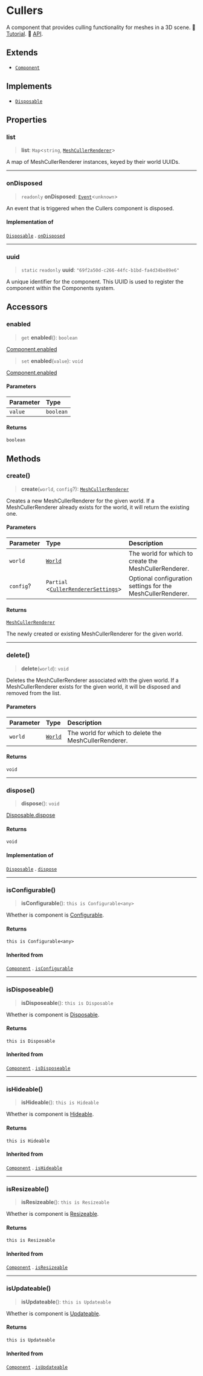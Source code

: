 # Cullers

A component that provides culling functionality for meshes in a 3D scene. 📕 [Tutorial](https://docs.thatopen.com/Tutorials/Components/Core/Cullers). 📘 [API](https://docs.thatopen.com/api/@thatopen/components/classes/Cullers).

## Extends

- [`Component`](Component.md)

## Implements

- [`Disposable`](../interfaces/Disposable.md)

## Properties

### list

> **list**: `Map`\<`string`, [`MeshCullerRenderer`](MeshCullerRenderer.md)\>

A map of MeshCullerRenderer instances, keyed by their world UUIDs.

***

### onDisposed

> `readonly` **onDisposed**: [`Event`](Event.md)\<`unknown`\>

An event that is triggered when the Cullers component is disposed.

#### Implementation of

[`Disposable`](../interfaces/Disposable.md) . [`onDisposed`](../interfaces/Disposable.md#ondisposed)

***

### uuid

> `static` `readonly` **uuid**: `"69f2a50d-c266-44fc-b1bd-fa4d34be89e6"`

A unique identifier for the component.
This UUID is used to register the component within the Components system.

## Accessors

### enabled

> `get` **enabled**(): `boolean`

[Component.enabled](Component.md#enabled)

> `set` **enabled**(`value`): `void`

[Component.enabled](Component.md#enabled)

#### Parameters

| Parameter | Type |
| :------ | :------ |
| `value` | `boolean` |

#### Returns

`boolean`

## Methods

### create()

> **create**(`world`, `config`?): [`MeshCullerRenderer`](MeshCullerRenderer.md)

Creates a new MeshCullerRenderer for the given world.
If a MeshCullerRenderer already exists for the world, it will return the existing one.

#### Parameters

| Parameter | Type | Description |
| :------ | :------ | :------ |
| `world` | [`World`](../interfaces/World.md) | The world for which to create the MeshCullerRenderer. |
| `config`? | `Partial` \<[`CullerRendererSettings`](../interfaces/CullerRendererSettings.md)\> | Optional configuration settings for the MeshCullerRenderer. |

#### Returns

[`MeshCullerRenderer`](MeshCullerRenderer.md)

The newly created or existing MeshCullerRenderer for the given world.

***

### delete()

> **delete**(`world`): `void`

Deletes the MeshCullerRenderer associated with the given world.
If a MeshCullerRenderer exists for the given world, it will be disposed and removed from the list.

#### Parameters

| Parameter | Type | Description |
| :------ | :------ | :------ |
| `world` | [`World`](../interfaces/World.md) | The world for which to delete the MeshCullerRenderer. |

#### Returns

`void`

***

### dispose()

> **dispose**(): `void`

[Disposable.dispose](../interfaces/Disposable.md#dispose)

#### Returns

`void`

#### Implementation of

[`Disposable`](../interfaces/Disposable.md) . [`dispose`](../interfaces/Disposable.md#dispose)

***

### isConfigurable()

> **isConfigurable**(): `this is Configurable<any>`

Whether is component is [Configurable](../interfaces/Configurable.md).

#### Returns

`this is Configurable<any>`

#### Inherited from

[`Component`](Component.md) . [`isConfigurable`](Component.md#isconfigurable)

***

### isDisposeable()

> **isDisposeable**(): `this is Disposable`

Whether is component is [Disposable](../interfaces/Disposable.md).

#### Returns

`this is Disposable`

#### Inherited from

[`Component`](Component.md) . [`isDisposeable`](Component.md#isdisposeable)

***

### isHideable()

> **isHideable**(): `this is Hideable`

Whether is component is [Hideable](../interfaces/Hideable.md).

#### Returns

`this is Hideable`

#### Inherited from

[`Component`](Component.md) . [`isHideable`](Component.md#ishideable)

***

### isResizeable()

> **isResizeable**(): `this is Resizeable`

Whether is component is [Resizeable](../interfaces/Resizeable.md).

#### Returns

`this is Resizeable`

#### Inherited from

[`Component`](Component.md) . [`isResizeable`](Component.md#isresizeable)

***

### isUpdateable()

> **isUpdateable**(): `this is Updateable`

Whether is component is [Updateable](../interfaces/Updateable.md).

#### Returns

`this is Updateable`

#### Inherited from

[`Component`](Component.md) . [`isUpdateable`](Component.md#isupdateable)
